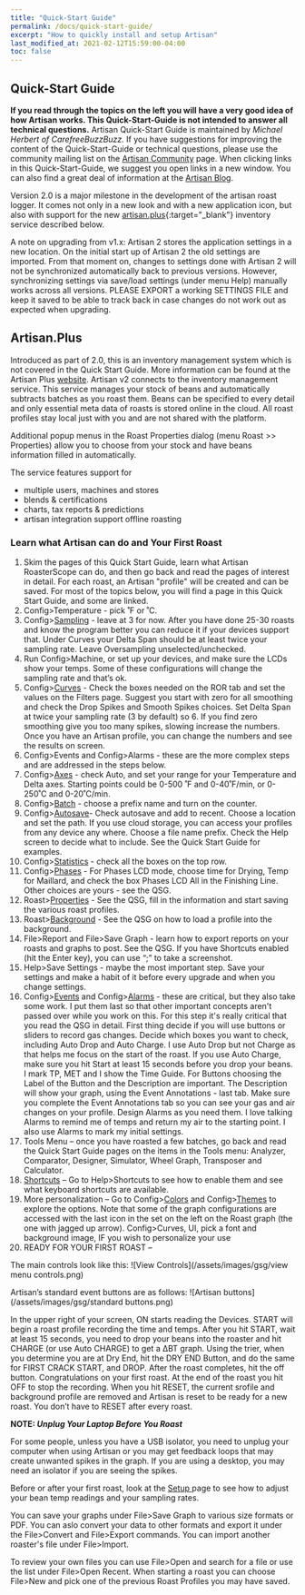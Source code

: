 ```yaml
---
title: "Quick-Start Guide"
permalink: /docs/quick-start-guide/
excerpt: "How to quickly install and setup Artisan"
last_modified_at: 2021-02-12T15:59:00-04:00
toc: false
---
```


## Quick-Start Guide

**If you read through the topics on the left you will have a very good idea of how Artisan works.  This Quick-Start-Guide is not intended to answer all technical questions.**  Artisan Quick-Start Guide is maintained by *Michael Herbert of  CarefreeBuzzBuzz.*  If you have suggestions for improving the content of the Quick-Start-Guide or technical questions, please use the community mailing list on the [Artisan Community](https://artisan-scope.org/docs/community/) page.  When clicking links in this Quick-Start-Guide, we suggest you open links in a new window.  You can also find a great deal of information at the [Artisan Blog](https://artisan-roasterscope.blogspot.com/).


Version 2.0 is a major milestone in the development of the artisan roast logger. It comes not only in a new look and with a new application icon, but also with support for the new [artisan.plus](https://artisan.plus/){:target="_blank"} inventory service described below.

A note on upgrading from v1.x:
Artisan 2 stores the application settings in a new location. On the initial start up of Artisan 2 the old settings are imported. From that moment on, changes to settings done with Artisan 2 will not be synchronized automatically back to previous versions. However, synchronizing settings via save/load settings (under menu Help) manually works across all versions. PLEASE EXPORT a working SETTINGS FILE and keep it saved to be able to track back in case changes do not work out as expected when upgrading.


## Artisan.Plus

Introduced as part of 2.0, this is an inventory management system which is not covered in the Quick Start Guide.  More information can be found at the Artisan Plus [website](https://artisan.plus/en/). Artisan v2 connects to the inventory management service. This service manages your stock of beans and automatically subtracts batches as you roast them. Beans can be specified to every detail and only essential meta data of roasts is stored online in the cloud. All roast profiles stay local just with you and are not shared with the platform.

Additional popup menus in the Roast Properties dialog (menu Roast >> Properties) allow you to choose from your stock and have beans information filled in automatically.

The service features support for

- multiple users, machines and stores
- blends & certifications
- charts, tax reports & predictions
- artisan integration support offline roasting



### Learn what Artisan can do and Your First Roast 

1.	Skim the pages of this Quick Start Guide, learn what Artisan RoasterScope can do, and then go back and read the pages of interest in detail. For each roast, an Artisan "profile" will be created and can be saved.  For most of the topics below, you will find a page in this Quick Start Guide, and some are linked.  
2.	Config>Temperature - pick ˚F or ˚C.
3.	Config>[Sampling](https://artisan-scope.org/docs/sampling/) - leave at 3 for now. After you have done 25-30 roasts and know the program better you can reduce it if your devices support that. Under Curves your Delta Span should be at least twice your sampling rate.  Leave Oversampling unselected/unchecked.
4.	Run Config>Machine, or set up your devices, and make sure the LCDs show your temps.  Some of these configurations will change the sampling rate and that’s ok.  
5.	Config>[Curves](https://artisan-scope.org/docs/curves/) - Check the boxes needed on the ROR tab and set the values on the Filters page. Suggest you start with zero for all smoothing and check the Drop Spikes and Smooth Spikes choices. Set Delta Span at twice your sampling rate (3 by default) so 6.  If you find zero smoothing give you too many spikes, slowing increase the numbers.  Once you have an Artisan profile, you can change the numbers and see the results on screen.  
6.	Config>Events and Config>Alarms - these are the more complex steps and are addressed in the steps below.  
7.	Config>[Axes](https://artisan-scope.org/docs/axes/) - check Auto, and set your range for your Temperature and Delta axes. Starting points could be 0-500 ˚F and 0-40˚F/min, or 0-250˚C and 0-20˚C/min.
8.	Config>[Batch](https://artisan-scope.org/docs/batches/) - choose a prefix name and turn on the counter. 
9.	Config>[Autosave](https://artisan-scope.org/docs/autosave/)- Check autosave and add to recent. Choose a location and set the path.   If you use cloud storage, you can access your profiles from any device any where.  Choose a file name prefix. Check the Help screen to decide what to include. See the Quick Start Guide for examples.
10.	Config>[Statistics](https://artisan-scope.org/docs/statistics/) - check all the boxes on the top row.
11.	Config>[Phases](https://artisan-scope.org/docs/phases/) - For Phases LCD mode, choose time for Drying, Temp for Maillard, and check the box Phases LCD All in the Finishing Line. Other choices are yours - see the QSG.
12.	Roast>[Properties](https://artisan-scope.org/docs/properties/) - See the QSG, fill in the information and start saving the various roast profiles.
13.	Roast>[Background](https://artisan-scope.org/docs/background/) - See the QSG on how to load a profile into the background.
14.	File>Report and File>Save Graph - learn how to export reports on your roasts and graphs to post. See the QSG.  If you have Shortcuts enabled (hit the Enter key), you can use “;” to take a screenshot.  
15.	Help>Save Settings - maybe the most important step. Save your settings and make a habit of it before every upgrade and when you change settings.  
16.	Config>[Events](https://artisan-scope.org/docs/events/) and Config>[Alarms](https://artisan-scope.org/docs/alarms/) - these are critical, but they also take some work. I put them last so that other important concepts aren't passed over while you work on this. For this step it's really critical that you read the QSG in detail. First thing decide if you will use buttons or sliders to record gas changes. Decide which boxes you want to check, including Auto Drop and Auto Charge. I use Auto Drop but not Charge as that helps me focus on the start of the roast. If you use Auto Charge, make sure you hit Start at least 15 seconds before you drop your beans.  I mark TP, MET and I show the Time Guide. For Buttons choosing the Label of the Button and the Description are important. The Description will show your graph, using the Event Annotations - last tab. Make sure you complete the Event Annotations tab so you can see your gas and air changes on your profile. Design Alarms as you need them. I love talking Alarms to remind me of temps and return my air to the starting point. I also use Alarms to mark my initial settings.
17.	Tools Menu – once you have roasted a few batches, go back and read the Quick Start Guide pages on the items in the Tools menu: Analyzer, Comparator, Designer, Simulator, Wheel Graph, Transposer and Calculator.
18.	[Shortcuts](https://artisan-scope.org/docs/shortcuts/) – Go to Help>Shortcuts to see how to enable them and see what keyboard shortcuts are available.  
19.	More personalization – Go to Config>[Colors](https://artisan-scope.org/docs/colors/) and Config>[Themes](https://artisan-scope.org/docs/themes/) to explore the options.  Note that some of the graph configurations are accessed with the last icon in the set on the left on the Roast graph (the one with jagged up arrow).  Config>Curves, UI, pick a font and background image, IF you wish to personalize your use
20.	READY FOR YOUR FIRST ROAST – 

The main controls look like this:
![View Controls](/assets/images/gsg/view menu controls.png)

Artisan’s standard event buttons are as follows:
![Artisan buttons](/assets/images/gsg/standard buttons.png)

In the upper right of your screen, ON starts reading the Devices.  START will begin a roast profile recording  the time and temps.  After you hit START, wait at least 15 seconds, you need to drop your beans into the roaster and hit CHARGE (or use Auto CHARGE) to get a ∆BT graph.  Using the trier, when you determine you are at Dry End, hit the DRY END Button, and do the same for FIRST CRACK START, and DROP.  After the roast completes, hit the off button.  Congratulations on your first roast.  At the end of the roast you hit OFF to stop the recording. When you hit RESET, the current srofile and background profile are removed and Artisan is reset to be ready for a new roast.  You don’t have to RESET after every roast. 

**NOTE:
*Unplug Your Laptop Before You Roast***

For some people, unless you have a USB isolator, you need to unplug your computer when using Artisan or you may get feedback loops that may create unwanted spikes in the graph.  If you are using a desktop, you may need an isolator if you are seeing the spikes.  

Before or after your first roast, look at the [Setup ](https://artisan-scope.org/docs/setup/) page to see how to adjust your bean temp readings and your sampling rates.

You can save your graphs under File>Save Graph to various size formats or PDF.  You can aslo convert your data to other formats and export it under the File>Convert and File>Export commands.  You can import another roaster's file under File>Import.  

To review your own files you can use File>Open and search for a file or use the list under File>Open Recent.  When starting a roast you can choose File>New and pick one of the previous Roast Profiles you may have saved.  
